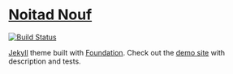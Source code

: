 [Noitad Nouf][1]
==================

[![Build Status](https://travis-ci.org/penibelst/jekyll-noitadnouf.svg)](https://travis-ci.org/penibelst/jekyll-noitadnouf)

[Jekyll][2] theme built with [Foundation][3]. Check out the [demo site][1] with description and tests.

[1]: http://noitadnouf.penibelst.de/
[2]: http://jekyllrb.com/
[3]: http://foundation.zurb.com/
